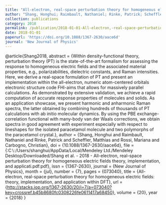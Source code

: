 ```yaml
---
title: "All-electron, real-space perturbation theory for homogeneous electric fields: theory, implementation, and application within DFT"
author: "Shang, Honghui; Raimbault, Nathaniel; Rinke, Patrick; Scheffler, Matthias; Rossi, Mariana; Carbogno, Christian"
collection: publications
category: 2018
permalink: /publication/2018-01-01-All-electron,-real-space-perturbation-theory-for-homogeneous-electric-fields-theory,-implementation,-and-application-within-DFT
date: 2018-01-01
paperurl: 'https://doi.org/10.1088/1367-2630/aace6d'
journal: 'New Journal of Physics'
---
```

@article{Shang2018,
 abstract = {Within density-functional theory, perturbation theory (PT) is the state-of-the-art formalism for assessing the response to homogeneous electric fields and the associated material properties, e.g., polarizabilities, dielectric constants, and Raman intensities. Here, we derive a real-space formulation of PT and present an implementation within the all-electron, numeric atom-centered orbitals electronic structure code FHI-aims that allows for massively parallel calculations. As demonstrated by extensive validation, we achieve a rapid computation of accurate response properties of molecules and solids. As an application showcase, we present harmonic and anharmonic Raman spectra, the latter obtained by combining hundreds of thousands of PT calculations with ab initio molecular dynamics. By using the PBE exchange-correlation functional with many-body van der Waals corrections, we obtain spectra in good agreement with experiment especially with respect to lineshapes for the isolated paracetamol molecule and two polymorphs of the paracetamol crystal.},
 author = {Shang, Honghui and Raimbault, Nathaniel and Rinke, Patrick and Scheffler, Matthias and Rossi, Mariana and Carbogno, Christian},
 doi = {10.1088/1367-2630/aace6d},
 file = {:C$\backslash$:/Users/shanghui/AppData/Local/Mendeley Ltd./Mendeley Desktop/Downloaded/Shang et al. - 2018 - All-electron, real-space perturbation theory for homogeneous electric fields theory, implementation, and applicati.pdf:pdf},
 issn = {1367-2630},
 journal = {New Journal of Physics},
 month = {jul},
 number = {7},
 pages = {073040},
 title = {All-electron, real-space perturbation theory for homogeneous electric fields: theory, implementation, and application within DFT},
 url = {http://stacks.iop.org/1367-2630/20/i=7/a=073040?key=crossref.b45b8680fc0308226fe0611417a68450},
 volume = {20},
 year = {2018}
}

